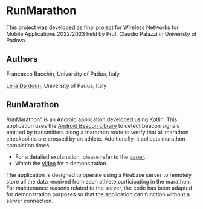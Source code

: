 # RunMarathon
This project was developed as final project for Wireless Networks for Mobile Applications 2022/2023 held by Prof. Claudio Palazzi in Univeristy of Padova.
## Authors
Francesco Bacchin, University of Padua, Italy

[Leila Dardouri](https://github.com/leidard), University of Padua, Italy


## RunMarathon
RunMarathon" is an Android application developed using Kotlin. This application uses the [Android Beacon Library](https://altbeacon.github.io/android-beacon-library/) to detect beacon signals emitted by transmitters along a marathon route to verify that all marathon checkpoints are crossed by an athlete. Additionally, it collects marathon completion times.
- For a detailed explanation, please refer to the [paper](https://github.com/BackToFrancesco/RunMarathon/blob/main/paper%20and%20presentation/RunMarathonPaper.pdf).
- Watch the [video](https://github.com/BackToFrancesco/RunMarathon/blob/main/paper%20and%20presentation/RunMarathonVideo.mp4) for a demonstration.

The application is designed to operate using a Firebase server to remotely store all the data received from each athlete participating in the marathon. For maintenance reasons related to the server, the code has been adapted for demonstration purposes so that the application can function without a server connection.
